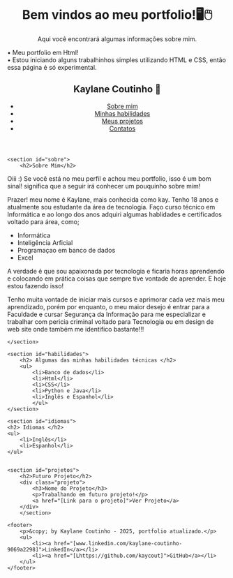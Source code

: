 <!DOCTYPE html>
<html lang="pt-br">
<head>
    <link rel="stylesheet" href="style.css">
    <meta charset="UTF-8">
    <meta name="viewport" content="width=device-width, initial-scale=1.0">
    <title>Portfolio</title>
    <style>
        .centralizado {
            text-align: center;
        }
    </style>
</head>
<body>
    <div class="centralizado">
        <h1>Bem vindos ao meu portfolio!🖥🖱</h1>
        <p>Aqui você encontrará algumas informações sobre mim.</p>
    </div>
</body>
</html>

</head>
<title>Portfolio</title>
<body>
    <p>
        • Meu portfolio em Html!<br>
        • Estou iniciando alguns trabalhinhos simples utilizando HTML e CSS, então essa página é só experimental.
    </p>
        <header>
        <h2>Kaylane Coutinho 🌙 </h2>
        <nav>
            <ul>
                <li><a href="#sobre">Sobre mim</a></li>
                <li><a href="#habilidades"> Minhas habilidades</a></li>
                <li><a href="#projetos">Meus projetos</a></li>
                <li><a href="#contato">Contatos</a></li>
            </ul>
        </nav>
    </header>

    <section id="sobre">
        <h2>Sobre Mim</h2>
<p>Oiii :) Se você está no meu perfil e achou meu portfolio, isso é um bom sinal! significa que a seguir irá conhecer um pouquinho sobre mim!
<p>Prazer! meu nome é Kaylane, mais conhecida como kay. Tenho 18 anos e atualmente sou estudante da área de tecnologia. Faço curso técnico em Informática e ao longo dos anos adquiri algumas hablidades e certificados voltado para área, como;</p>
			<ul>
			<li>Informática
			<li>Inteligência Arficial
            <li>Programaçao em banco de dados
            <li>Excel</li>
			</ul>
<p>A verdade é que sou apaixonada por tecnologia e ficaria horas aprendendo e colocando em prática coisas que sempre tive vontade de aprender. E hoje estou fazendo isso! </p>
  <p>Tenho muita vontade de iniciar mais cursos e aprimorar cada vez mais meu aprendizado, porém por enquanto, o meu maior desejo é entrar para a Faculdade e cursar Segurança da Informação para me especializar e trabalhar com pericia criminal voltado para Tecnologia ou em design de web site onde também me identifico bastante!!!</p>
  
    </section>

    <section id="habilidades">
        <h2> Algumas das minhas habilidades técnicas </h2>
        <ul>
            <li>Banco de dados</li>
            <li>Html</li>
            <li>CSS</li>
            <li>Python e Java</li>
			<li>Inglês e Espanhol</li>
            </ul>
    </section>

    <section id="idiomas">
    <h2> Idiomas </h2>
    <ul>
        <li>Inglês</li>
        <li>Espanhol</li>
    </ul>


    <section id="projetos">
        <h2>Futuro Projeto</h2>
        <div class="projeto">
            <h3>Nome do Projeto</h3>
            <p>Trabalhando em futuro projeto!</p>
            <a href="[Link para o projeto]">Ver Projeto</a>
        </div>
        </section>

    <footer>
        <p>&copy; by Kaylane Coutinho - 2025, portfolio atualizado.</p>
        <ul>
            <li><a href="[www.linkedin.com/kaylane-coutinho-9069a2298]">LinkedIn</a></li>
            <li><a href="[Lhttps://github.com/kaycout]">GitHub</a></li>
        </ul>
    </footer>
</body>
</html>
